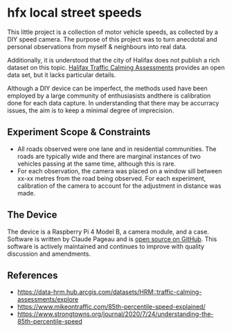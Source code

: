 # hfx local street speeds

This little project is a collection of motor vehicle speeds, as collected by a DIY speed camera. The purpose of this project was to turn anecdotal and personal observations from myself & neighbours into real data.

Additionally, it is understood that the city of Halifax does not publish a rich dataset on this topic. [Halifax Traffic Calming Assessments](https://data-hrm.hub.arcgis.com/datasets/HRM::traffic-calming-assessments/explore) provides an open data set, but it lacks particular details.

Although a DIY device can be imperfect, the methods used have been employed by a large community of enthusiasists andthere is calibration done for each data capture. In understanding that there may be accurracy issues, the aim is to keep a minimal degree of imprecision.


## Experiment Scope & Constraints

* All roads observed were one lane and in residential communities. The roads are typically wide and there are marginal instances of two vehicles passing at the same time, although this is rare.
* For each observation, the camera was placed on a window sill between xx-xx metres from the road being observed. For each experiment, calibration of the camera to account for the adjustment in distance was made.

## The Device

The device is a Raspberry Pi 4 Model B, a camera module, and a case. Software is written by Claude Pageau and is [open source on GitHub](https://github.com/pageauc/speed-camera). This software is actively maintained and continues to improve with quality discussion and amendments.


## References

* https://data-hrm.hub.arcgis.com/datasets/HRM::traffic-calming-assessments/explore
* https://www.mikeontraffic.com/85th-percentile-speed-explained/
* https://www.strongtowns.org/journal/2020/7/24/understanding-the-85th-percentile-speed
